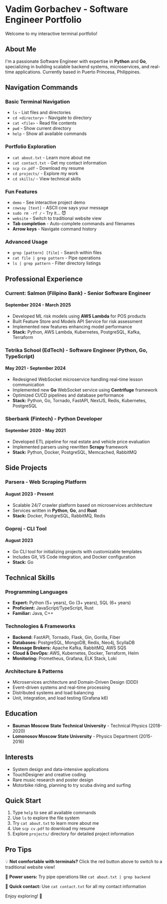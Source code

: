 # Vadim Gorbachev - Software Engineer Portfolio

Welcome to my interactive terminal portfolio!

## About Me

I'm a passionate Software Engineer with expertise in **Python** and **Go**, specializing in building scalable backend systems, microservices, and real-time applications. Currently based in Puerto Princesa, Philippines.

## Navigation Commands

### Basic Terminal Navigation

- `ls` - List files and directories
- `cd <directory>` - Navigate to directory
- `cat <file>` - Read file contents
- `pwd` - Show current directory
- `help` - Show all available commands

### Portfolio Exploration

- `cat about.txt` - Learn more about me
- `cat contact.txt` - Get my contact information
- `scp cv.pdf` - Download my resume
- `cd projects/` - Explore my work
- `cd skills/` - View technical skills

### Fun Features

- `demo` - See interactive project demo
- `cowsay [text]` - ASCII cow says your message
- `sudo rm -rf /` - Try it... 😈
- `website` - Switch to traditional website view
- **Tab completion** - Auto-complete commands and filenames
- **Arrow keys** - Navigate command history

### Advanced Usage

- `grep [pattern] [file]` - Search within files
- `cat file | grep pattern` - Pipe operations
- `ls | grep pattern` - Filter directory listings

## Professional Experience

### Current: Salmon (Filipino Bank) - Senior Software Engineer

#### September 2024 - March 2025

- Developed ML risk models using **AWS Lambda** for POS products
- Built Feature Store and Models API Service for risk assessment
- Implemented new features enhancing model performance
- **Stack:** Python, AWS Lambda, Kubernetes, PostgreSQL, Kafka, Terraform

### Tetrika School (EdTech) - Software Engineer (Python, Go, TypeScript)

#### May 2021 - September 2024

- Redesigned WebSocket microservice handling real-time lesson communication
- Implemented new **Go** WebSocket service using **Centrifuge** framework
- Optimized CI/CD pipelines and database performance
- **Stack:** Python, Go, Tornado, FastAPI, NextJS, Redis, Kubernetes, PostgreSQL

### Sberbank (Fintech) - Python Developer

#### September 2020 - May 2021

- Developed ETL pipeline for real estate and vehicle price evaluation
- Implemented parsers using rewritten **Scrapy** framework
- **Stack:** Python, Docker, PostgreSQL, Memcached, RabbitMQ

## Side Projects

### Parsera - Web Scraping Platform

#### August 2023 - Present

- Scalable 24/7 crawler platform based on microservices architecture
- Services written in **Python**, **Go**, and **Rust**
- **Stack:** Docker, PostgreSQL, RabbitMQ, Redis

### Goproj - CLI Tool

#### August 2023

- Go CLI tool for initializing projects with customizable templates
- Includes Git, VS Code integration, and Docker configuration
- **Stack:** Go

## Technical Skills

### Programming Languages

- **Expert:** Python (5+ years), Go (3+ years), SQL (6+ years)
- **Proficient:** JavaScript/TypeScript, Rust
- **Familiar:** Java, C++

### Technologies & Frameworks

- **Backend:** FastAPI, Tornado, Flask, Gin, Gorilla, Fiber
- **Databases:** PostgreSQL, MongoDB, Redis, Neo4j, ScyllaDB
- **Message Brokers:** Apache Kafka, RabbitMQ, AWS SQS
- **Cloud & DevOps:** AWS, Kubernetes, Docker, Terraform, Helm
- **Monitoring:** Prometheus, Grafana, ELK Stack, Loki

### Architecture & Patterns

- Microservices architecture and Domain-Driven Design (DDD)
- Event-driven systems and real-time processing
- Distributed systems and load balancing
- Unit, integration, and load testing (Grafana k6)

## Education

- **Bauman Moscow State Technical University** - Technical Physics (2018-2020)
- **Lomonosov Moscow State University** - Physics Department (2015-2016)

## Interests

- System design and data-intensive applications
- TouchDesigner and creative coding
- Rare music research and poster design
- Motorbike riding, planning to try scuba diving and surfing

## Quick Start

1. Type `help` to see all available commands
2. Use `ls` to explore the file system
3. Try `cat about.txt` to learn more about me
4. Use `scp cv.pdf` to download my resume
5. Explore `projects/` directory for detailed project information

## Pro Tips

💡 **Not comfortable with terminals?** Click the red button above to switch to a traditional website view!

🔧 **Power users:** Try pipe operations like `cat about.txt | grep backend`

📧 **Quick contact:** Use `cat contact.txt` for all my contact information

Enjoy exploring! 🚀
